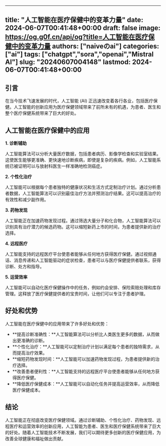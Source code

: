 
---
title: "人工智能在医疗保健中的变革力量"
date: 2024-06-07T00:41:48+00:00
draft: false
image: https://og.g0f.cn/api/og?title=人工智能在医疗保健中的变革力量
authors: ["naiveのai"]
categories: ["ai"]
tags: ["chatgpt","sora","openai","Mistral AI"]
slug: "20240607004148"
lastmod: 2024-06-07T00:41:48+00:00
---
## 引言

在当今技术飞速发展的时代，人工智能 (AI) 正迅速改变着各行各业，包括医疗保健。人工智能的创新应用为医疗保健领域带来了前所未有的机遇，为患者、医生和整个医疗保健系统带来了巨大的好处。

## 人工智能在医疗保健中的应用

**1. 诊断辅助**

人工智能算法可以分析大量医疗数据，包括患者病历、影像学检查和实验室结果。这使医生能够更准确、更快速地诊断疾病，即使是复杂的疾病。例如，人工智能系统已被证明可以与放射科医生一样准确地检测癌症。

**2. 个性化治疗**

人工智能可以根据每个患者独特的健康状况和生活方式定制治疗计划。通过分析患者数据，人工智能算法可以识别最佳治疗方法并预测治疗结果。这可以提高治疗的有效性和减少副作用。

**3. 药物发现**

人工智能正在加速药物发现过程。通过筛选大量分子和化合物，人工智能算法可以识别具有治疗潜力的候选药物。这可以缩短新药上市的时间，为患者提供新的治疗选择。

**4. 远程医疗**

人工智能支持的远程医疗平台使患者能够从任何地方获得医疗保健。通过视频通话、消息传递和人工智能驱动的症状检查，患者可以与医疗保健提供者联系，获得诊断、处方和指导。

**5. 运营效率**

人工智能可以自动化医疗保健操作中的任务，例如约会安排、保险索赔处理和库存管理。这释放了医疗保健提供者的宝贵时间，让他们可以专注于患者护理。

## 好处和优势

人工智能在医疗保健中的应用带来了许多好处和优势：

* **提高诊断准确性：**人工智能算法可以分析比人类医生更多的数据，从而做出更准确的诊断。
* **个性化治疗：**人工智能可以定制治疗计划以满足每个患者的独特需求，从而提高治疗效果。
* **缩短药物发现时间：**人工智能可以加速药物发现过程，为患者提供新的治疗选择。
* **改善患者便利性：**人工智能支持的远程医疗平台使患者能够从任何地方获得医疗保健。
* **降低医疗保健成本：**人工智能可以自动化任务并提高运营效率，从而降低医疗保健成本。

## 结论

人工智能正在彻底改变医疗保健领域。通过诊断辅助、个性化治疗、药物发现、远程医疗和运营效率的创新应用，人工智能为患者、医生和医疗保健系统带来了巨大的好处。随着人工智能技术不断发展，我们可以期待更多创新的医疗保健应用，为改善全球健康和福祉做出贡献。